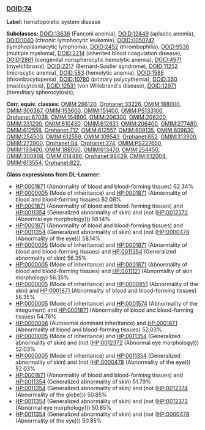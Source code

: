 
### [DOID:74](http://purl.obolibrary.org/obo/DOID_74)
**Label:** hematopoietic system disease

**Subclasses:** [DOID:13636](http://purl.obolibrary.org/obo/DOID_13636) (Fanconi anemia), [DOID:12449](http://purl.obolibrary.org/obo/DOID_12449) (aplastic anemia), [DOID:1040](http://purl.obolibrary.org/obo/DOID_1040) (chronic lymphocytic leukemia), [DOID:0050747](http://purl.obolibrary.org/obo/DOID_0050747) (lymphoplasmacytic lymphoma), [DOID:2452](http://purl.obolibrary.org/obo/DOID_2452) (thrombophilia), [DOID:9538](http://purl.obolibrary.org/obo/DOID_9538) (multiple myeloma), [DOID:2214](http://purl.obolibrary.org/obo/DOID_2214) (inherited blood coagulation disease), [DOID:2861](http://purl.obolibrary.org/obo/DOID_2861) (congenital nonspherocytic hemolytic anemia), [DOID:4971](http://purl.obolibrary.org/obo/DOID_4971) (myelofibrosis), [DOID:2217](http://purl.obolibrary.org/obo/DOID_2217) (Bernard-Soulier syndrome), [DOID:11252](http://purl.obolibrary.org/obo/DOID_11252) (microcytic anemia), [DOID:583](http://purl.obolibrary.org/obo/DOID_583) (hemolytic anemia), [DOID:1588](http://purl.obolibrary.org/obo/DOID_1588) (thrombocytopenia), [DOID:10780](http://purl.obolibrary.org/obo/DOID_10780) (primary polycythemia), [DOID:350](http://purl.obolibrary.org/obo/DOID_350) (mastocytosis), [DOID:12531](http://purl.obolibrary.org/obo/DOID_12531) (von Willebrand's disease), [DOID:12971](http://purl.obolibrary.org/obo/DOID_12971) (hereditary spherocytosis), 

**Corr. equiv. classes:** [OMIM:266120](http://purl.obolibrary.org/obo/OMIM_266120), [Orphanet:33226](http://www.orpha.net/ORDO/Orphanet_33226), [OMIM:188000](http://purl.obolibrary.org/obo/OMIM_188000), [OMIM:300367](http://purl.obolibrary.org/obo/OMIM_300367), [OMIM:153600](http://purl.obolibrary.org/obo/OMIM_153600), [OMIM:151400](http://purl.obolibrary.org/obo/OMIM_151400), [OMIM:PS133100](http://purl.obolibrary.org/obo/OMIM_PS133100), [Orphanet:67038](http://www.orpha.net/ORDO/Orphanet_67038), [OMIM:154800](http://purl.obolibrary.org/obo/OMIM_154800), [OMIM:206300](http://purl.obolibrary.org/obo/OMIM_206300), [OMIM:206200](http://purl.obolibrary.org/obo/OMIM_206200), [OMIM:231200](http://purl.obolibrary.org/obo/OMIM_231200), [OMIM:610430](http://purl.obolibrary.org/obo/OMIM_610430), [OMIM:612631](http://purl.obolibrary.org/obo/OMIM_612631), [OMIM:206400](http://purl.obolibrary.org/obo/OMIM_206400), [OMIM:277480](http://purl.obolibrary.org/obo/OMIM_277480), [OMIM:612558](http://purl.obolibrary.org/obo/OMIM_612558), [Orphanet:712](http://www.orpha.net/ORDO/Orphanet_712), [OMIM:612557](http://purl.obolibrary.org/obo/OMIM_612557), [OMIM:609135](http://purl.obolibrary.org/obo/OMIM_609135), [OMIM:609630](http://purl.obolibrary.org/obo/OMIM_609630), [OMIM:254500](http://purl.obolibrary.org/obo/OMIM_254500), [OMIM:612559](http://purl.obolibrary.org/obo/OMIM_612559), [OMIM:109543](http://purl.obolibrary.org/obo/OMIM_109543), [Orphanet:852](http://www.orpha.net/ORDO/Orphanet_852), [OMIM:313900](http://purl.obolibrary.org/obo/OMIM_313900), [OMIM:273900](http://purl.obolibrary.org/obo/OMIM_273900), [Orphanet:84](http://www.orpha.net/ORDO/Orphanet_84), [Orphanet:274](http://www.orpha.net/ORDO/Orphanet_274), [OMIM:PS227650](http://purl.obolibrary.org/obo/OMIM_PS227650), [OMIM:193400](http://purl.obolibrary.org/obo/OMIM_193400), [OMIM:188050](http://purl.obolibrary.org/obo/OMIM_188050), [OMIM:613470](http://purl.obolibrary.org/obo/OMIM_613470), [OMIM:254450](http://purl.obolibrary.org/obo/OMIM_254450), [OMIM:300908](http://purl.obolibrary.org/obo/OMIM_300908), [OMIM:614486](http://purl.obolibrary.org/obo/OMIM_614486), [Orphanet:98429](http://www.orpha.net/ORDO/Orphanet_98429), [OMIM:612004](http://purl.obolibrary.org/obo/OMIM_612004), [OMIM:613554](http://purl.obolibrary.org/obo/OMIM_613554), [Orphanet:822](http://www.orpha.net/ORDO/Orphanet_822), 

**Class expressions from DL-Learner:**

- [HP:0001871](http://purl.obolibrary.org/obo/HP_0001871) (Abnormality of blood and blood-forming tissues) 62.34%
- [HP:0000005](http://purl.obolibrary.org/obo/HP_0000005) (Mode of inheritance) and [HP:0001871](http://purl.obolibrary.org/obo/HP_0001871) (Abnormality of blood and blood-forming tissues) 62.08%
- [HP:0001871](http://purl.obolibrary.org/obo/HP_0001871) (Abnormality of blood and blood-forming tissues) and [HP:0011354](http://purl.obolibrary.org/obo/HP_0011354) (Generalized abnormality of skin) and (not ([HP:0012372](http://purl.obolibrary.org/obo/HP_0012372) (Abnormal eye morphology))) 58.14%
- [HP:0001871](http://purl.obolibrary.org/obo/HP_0001871) (Abnormality of blood and blood-forming tissues) and [HP:0011354](http://purl.obolibrary.org/obo/HP_0011354) (Generalized abnormality of skin) and (not ([HP:0000478](http://purl.obolibrary.org/obo/HP_0000478) (Abnormality of the eye))) 58.14%
- [HP:0000005](http://purl.obolibrary.org/obo/HP_0000005) (Mode of inheritance) and [HP:0001871](http://purl.obolibrary.org/obo/HP_0001871) (Abnormality of blood and blood-forming tissues) and [HP:0011354](http://purl.obolibrary.org/obo/HP_0011354) (Generalized abnormality of skin) 56.35%
- [HP:0000005](http://purl.obolibrary.org/obo/HP_0000005) (Mode of inheritance) and [HP:0001871](http://purl.obolibrary.org/obo/HP_0001871) (Abnormality of blood and blood-forming tissues) and [HP:0011121](http://purl.obolibrary.org/obo/HP_0011121) (Abnormality of skin morphology) 56.35%
- [HP:0000005](http://purl.obolibrary.org/obo/HP_0000005) (Mode of inheritance) and [HP:0000951](http://purl.obolibrary.org/obo/HP_0000951) (Abnormality of the skin) and [HP:0001871](http://purl.obolibrary.org/obo/HP_0001871) (Abnormality of blood and blood-forming tissues) 56.35%
- [HP:0000005](http://purl.obolibrary.org/obo/HP_0000005) (Mode of inheritance) and [HP:0001574](http://purl.obolibrary.org/obo/HP_0001574) (Abnormality of the integument) and [HP:0001871](http://purl.obolibrary.org/obo/HP_0001871) (Abnormality of blood and blood-forming tissues) 54.76%
- [HP:0000006](http://purl.obolibrary.org/obo/HP_0000006) (Autosomal dominant inheritance) and [HP:0001871](http://purl.obolibrary.org/obo/HP_0001871) (Abnormality of blood and blood-forming tissues) 52.03%
- [HP:0000005](http://purl.obolibrary.org/obo/HP_0000005) (Mode of inheritance) and [HP:0011354](http://purl.obolibrary.org/obo/HP_0011354) (Generalized abnormality of skin) and (not ([HP:0012372](http://purl.obolibrary.org/obo/HP_0012372) (Abnormal eye morphology))) 52.03%
- [HP:0000005](http://purl.obolibrary.org/obo/HP_0000005) (Mode of inheritance) and [HP:0011354](http://purl.obolibrary.org/obo/HP_0011354) (Generalized abnormality of skin) and (not ([HP:0000478](http://purl.obolibrary.org/obo/HP_0000478) (Abnormality of the eye))) 52.03%
- [HP:0001871](http://purl.obolibrary.org/obo/HP_0001871) (Abnormality of blood and blood-forming tissues) and [HP:0011354](http://purl.obolibrary.org/obo/HP_0011354) (Generalized abnormality of skin) 51.79%
- [HP:0011354](http://purl.obolibrary.org/obo/HP_0011354) (Generalized abnormality of skin) and (not ([HP:0012374](http://purl.obolibrary.org/obo/HP_0012374) (Abnormality of the globe))) 50.85%
- [HP:0011354](http://purl.obolibrary.org/obo/HP_0011354) (Generalized abnormality of skin) and (not ([HP:0012372](http://purl.obolibrary.org/obo/HP_0012372) (Abnormal eye morphology))) 50.85%
- [HP:0011354](http://purl.obolibrary.org/obo/HP_0011354) (Generalized abnormality of skin) and (not ([HP:0000478](http://purl.obolibrary.org/obo/HP_0000478) (Abnormality of the eye))) 50.85%


